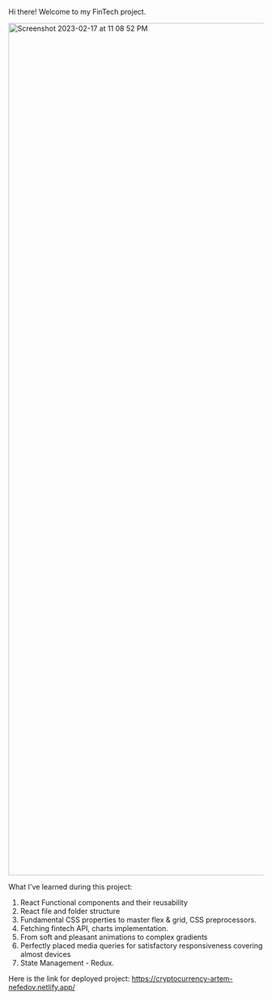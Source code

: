 Hi there! Welcome to my FinTech project. 

<img width="1680" alt="Screenshot 2023-02-17 at 11 08 52 PM" src="https://user-images.githubusercontent.com/61883780/219846851-6a1fb2f1-1a93-4a02-9e20-e3eb5de08684.png">


What I've learned during this project: 

1. React Functional components and their reusability
2. React file and folder structure
3. Fundamental CSS properties to master flex & grid, CSS preprocessors.
4. Fetching fintech API, charts implementation.
5. From soft and pleasant animations to complex gradients
6. Perfectly placed media queries for satisfactory responsiveness covering almost devices
7. State Management - Redux.

Here is the link for deployed project: https://cryptocurrency-artem-nefedov.netlify.app/
